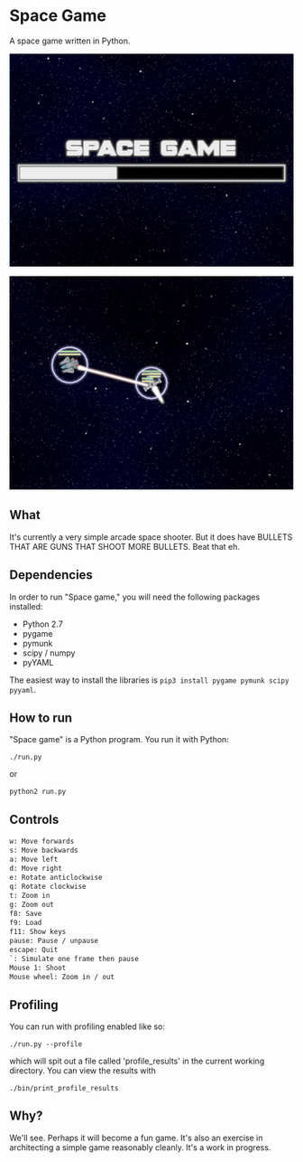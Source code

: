 Space Game
==========

A space game written in Python.

![A screenshot](screenshot.png?raw=true "Screenshot")

![A screenshot](screenshot_2.png?raw=true "Screenshot")

What
----

It's currently a very simple arcade space shooter. But it does have BULLETS THAT ARE GUNS THAT SHOOT MORE BULLETS. Beat that eh.

Dependencies
------------

In order to run "Space game," you will need the following packages installed:

* Python 2.7
* pygame
* pymunk
* scipy / numpy
* pyYAML

The easiest way to install the libraries is `pip3 install pygame pymunk scipy pyyaml`.

How to run
----------

"Space game" is a Python program. You run it with Python:

    ./run.py

or 

    python2 run.py

Controls
--------

    w: Move forwards
    s: Move backwards
    a: Move left
    d: Move right
    e: Rotate anticlockwise
    q: Rotate clockwise
    t: Zoom in
    g: Zoom out
    f8: Save
    f9: Load
    f11: Show keys
    pause: Pause / unpause
    escape: Quit
    `: Simulate one frame then pause
    Mouse 1: Shoot
    Mouse wheel: Zoom in / out

Profiling
---------

You can run with profiling enabled like so:

    ./run.py --profile

which will spit out a file called 'profile_results' in the current working 
directory. You can view the results with

    ./bin/print_profile_results

Why?
----

We'll see. Perhaps it will become a fun game. It's also an exercise in architecting a simple game reasonably cleanly. It's a work in progress.
